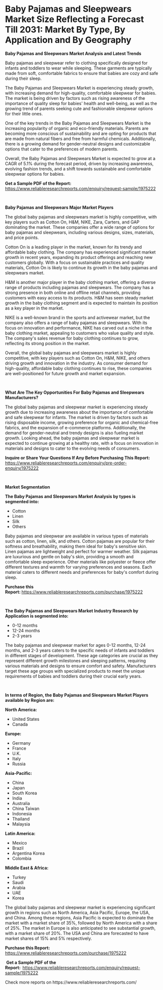 <p><h1>Baby Pajamas and Sleepwears Market Size Reflecting a Forecast Till 2031: Market By Type, By Application and By Geography</h1></p><p><strong>Baby Pajamas and Sleepwears Market Analysis and Latest Trends</strong></p>
<p><p>Baby pajamas and sleepwear refer to clothing specifically designed for infants and toddlers to wear while sleeping. These garments are typically made from soft, comfortable fabrics to ensure that babies are cozy and safe during their sleep.</p><p>The Baby Pajamas and Sleepwears Market is experiencing steady growth, with increasing demand for high-quality, comfortable sleepwear for babies. The market is being driven by factors such as rising awareness of the importance of quality sleep for babies' health and well-being, as well as the growing trend of parents seeking cute and fashionable sleepwear options for their little ones.</p><p>One of the key trends in the Baby Pajamas and Sleepwears Market is the increasing popularity of organic and eco-friendly materials. Parents are becoming more conscious of sustainability and are opting for products that are made from natural fibers and free from harmful chemicals. Additionally, there is a growing demand for gender-neutral designs and customizable options that cater to the preferences of modern parents.</p><p>Overall, the Baby Pajamas and Sleepwears Market is expected to grow at a CAGR of 5.1% during the forecast period, driven by increasing awareness, evolving fashion trends, and a shift towards sustainable and comfortable sleepwear options for babies.</p></p>
<p><strong>Get a Sample PDF of the Report:&nbsp;</strong> <a href="https://www.reliableresearchreports.com/enquiry/request-sample/1975222">https://www.reliableresearchreports.com/enquiry/request-sample/1975222</a></p>
<p>&nbsp;</p>
<p><strong>Baby Pajamas and Sleepwears Major Market Players</strong></p>
<p><p>The global baby pajamas and sleepwears market is highly competitive, with key players such as Cotton On, H&M, NIKE, Zara, Carters, and GAP dominating the market. These companies offer a wide range of options for baby pajamas and sleepwears, including various designs, sizes, materials, and price points.</p><p>Cotton On is a leading player in the market, known for its trendy and affordable baby clothing. The company has experienced significant market growth in recent years, expanding its product offerings and reaching new customers globally. With a focus on sustainable practices and quality materials, Cotton On is likely to continue its growth in the baby pajamas and sleepwears market.</p><p>H&M is another major player in the baby clothing market, offering a diverse range of products including pajamas and sleepwears. The company has a strong presence in both online and offline retail channels, providing customers with easy access to its products. H&M has seen steady market growth in the baby clothing segment and is expected to maintain its position as a key player in the market.</p><p>NIKE is a well-known brand in the sports and activewear market, but the company also offers a range of baby pajamas and sleepwears. With its focus on innovation and performance, NIKE has carved out a niche in the baby clothing market, appealing to customers who value quality and style. The company's sales revenue for baby clothing continues to grow, reflecting its strong position in the market.</p><p>Overall, the global baby pajamas and sleepwears market is highly competitive, with key players such as Cotton On, H&M, NIKE, and others driving growth and innovation in the industry. As consumer demand for high-quality, affordable baby clothing continues to rise, these companies are well-positioned for future growth and market expansion.</p></p>
<p>&nbsp;</p>
<p><strong>What Are The Key Opportunities For Baby Pajamas and Sleepwears Manufacturers?</strong></p>
<p><p>The global baby pajamas and sleepwear market is experiencing steady growth due to increasing awareness about the importance of comfortable and safe sleepwear for infants. The market is driven by factors such as rising disposable income, growing preference for organic and chemical-free fabrics, and the expansion of e-commerce platforms. Additionally, the demand for gender-neutral and trendy designs is also fueling market growth. Looking ahead, the baby pajamas and sleepwear market is expected to continue growing at a healthy rate, with a focus on innovation in materials and designs to cater to the evolving needs of consumers.</p></p>
<p><strong>Inquire or Share Your Questions If Any Before Purchasing This Report:</strong> <a href="https://www.reliableresearchreports.com/enquiry/pre-order-enquiry/1975222">https://www.reliableresearchreports.com/enquiry/pre-order-enquiry/1975222</a></p>
<p>&nbsp;</p>
<p><strong>Market Segmentation</strong></p>
<p><strong>The Baby Pajamas and Sleepwears Market Analysis by types is segmented into:</strong></p>
<p><ul><li>Cotton</li><li>Linen</li><li>Silk</li><li>Others</li></ul></p>
<p><p>Baby pajamas and sleepwear are available in various types of materials such as cotton, linen, silk, and others. Cotton pajamas are popular for their softness and breathability, making them ideal for baby's sensitive skin. Linen pajamas are lightweight and perfect for warmer weather. Silk pajamas are luxurious and gentle on baby's skin, providing a smooth and comfortable sleep experience. Other materials like polyester or fleece offer different textures and warmth for varying preferences and seasons. Each material caters to different needs and preferences for baby's comfort during sleep.</p></p>
<p><strong>Purchase this Report:&nbsp;</strong><a href="https://www.reliableresearchreports.com/purchase/1975222">https://www.reliableresearchreports.com/purchase/1975222</a></p>
<p>&nbsp;</p>
<p><strong>The Baby Pajamas and Sleepwears Market Industry Research by Application is segmented into:</strong></p>
<p><ul><li>0-12 months</li><li>12-24 months</li><li>2-3 years</li></ul></p>
<p><p>The baby pajamas and sleepwear market for ages 0-12 months, 12-24 months, and 2-3 years caters to the specific needs of infants and toddlers in different stages of development. These age categories are crucial as they represent different growth milestones and sleeping patterns, requiring various materials and designs to ensure comfort and safety. Manufacturers target these age groups with specialized products to meet the unique requirements of babies and toddlers during their crucial early years.</p></p>
<p>&nbsp;</p>
<p><strong>In terms of Region, the Baby Pajamas and Sleepwears Market Players available by Region are:</strong></p>
<p>
    <p> <strong> North America: </strong>
        <ul>
            <li>United States</li>
            <li>Canada</li>
        </ul>
        </p> 
    <p> <strong> Europe: </strong>
        <ul>
            <li>Germany</li>
            <li>France</li>
            <li>U.K.</li>
            <li>Italy</li>
            <li>Russia</li>
        </ul>
        </p> 
    <p> <strong> Asia-Pacific: </strong>
        <ul>
            <li>China</li>
            <li>Japan</li>
            <li>South Korea</li>
            <li>India</li>
            <li>Australia</li>
            <li>China Taiwan</li>
            <li>Indonesia</li>
            <li>Thailand</li>
            <li>Malaysia</li>
        </ul>
        </p> 
    <p> <strong> Latin America: </strong>
        <ul>
            <li>Mexico</li>
            <li>Brazil</li>
            <li>Argentina Korea</li>
            <li>Colombia</li>
        </ul>
        </p> 
    <p> <strong> Middle East & Africa: </strong>
        <ul>
            <li>Turkey</li>
            <li>Saudi</li>
            <li>Arabia</li>
            <li>UAE</li>
            <li>Korea</li>
        </ul>
    </p>
    </p>
<p><p>The global baby pajamas and sleepwear market is experiencing significant growth in regions such as North America, Asia Pacific, Europe, the USA, and China. Among these regions, Asia Pacific is expected to dominate the market with a market share of 35%, followed by North America with a share of 25%. The market in Europe is also anticipated to see substantial growth, with a market share of 20%. The USA and China are forecasted to have market shares of 15% and 5% respectively.</p></p>
<p><strong>Purchase this Report: </strong><a href="https://www.reliableresearchreports.com/purchase/1975222">https://www.reliableresearchreports.com/purchase/1975222</a></p>
<p>&nbsp;<strong>Get a Sample PDF of the Report:&nbsp;&nbsp;</strong><a href="https://www.reliableresearchreports.com/enquiry/request-sample/1975222">https://www.reliableresearchreports.com/enquiry/request-sample/1975222</a></p>
<p><strong></strong></p>
<p>Check more reports on https://www.reliableresearchreports.com/</p>